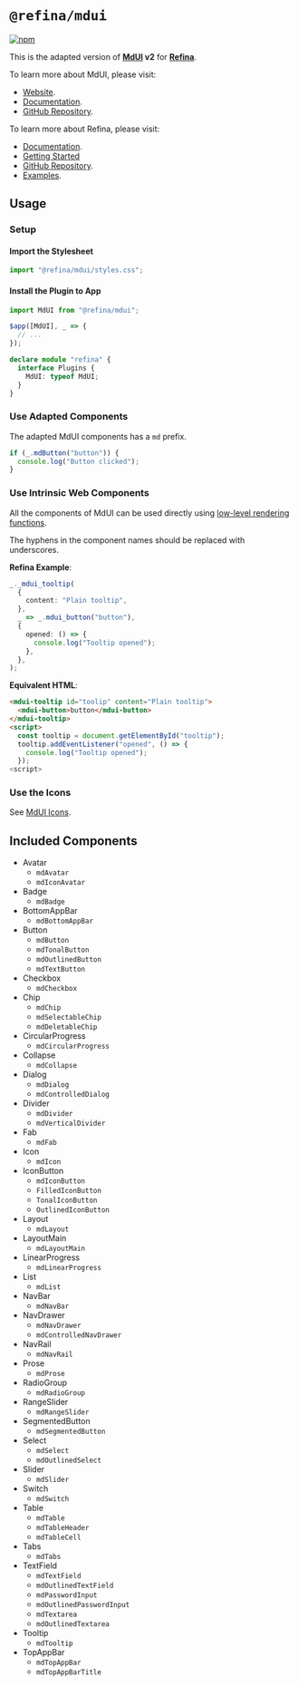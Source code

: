# `@refina/mdui`

[![npm](https://img.shields.io/npm/v/%40refina%2Fmdui?color=green)](https://www.npmjs.com/package/@refina/mdui)

This is the adapted version of **[MdUI](https://mdui.org/) v2** for [**Refina**](https://refina.vercel.app).

To learn more about MdUI, please visit:

- [Website](https://mdui.org/).
- [Documentation](https://mdui.org/docs/2/).
- [GitHub Repository](https://github.com/zdhxiong/mdui).

To learn more about Refina, please visit:

- [Documentation](https://refina.vercel.app).
- [Getting Started](https://refina.vercel.app/guide/introduction.html)
- [GitHub Repository](https://github.com/refinajs/refina).
- [Examples](https://gallery.refina.vercel.app).

## Usage

### Setup

#### Import the Stylesheet

```ts
import "@refina/mdui/styles.css";
```

#### Install the Plugin to App

```ts
import MdUI from "@refina/mdui";

$app([MdUI], _ => {
  // ...
});

declare module "refina" {
  interface Plugins {
    MdUI: typeof MdUI;
  }
}
```

### Use Adapted Components

The adapted MdUI components has a `md` prefix.

```ts
if (_.mdButton("button")) {
  console.log("Button clicked");
}
```

### Use Intrinsic Web Components

All the components of MdUI can be used directly using [low-level rendering functions](https://refina.vercel.app/guide/essentials/lowlevel.html).

The hyphens in the component names should be replaced with underscores.

**Refina Example**:

```ts
_._mdui_tooltip(
  {
    content: "Plain tooltip",
  },
  _ => _.mdui_button("button"),
  {
    opened: () => {
      console.log("Tooltip opened");
    },
  },
);
```

**Equivalent HTML**:

```html
<mdui-tooltip id="toolip" content="Plain tooltip">
  <mdui-button>button</mdui-button>
</mdui-tooltip>
<script>
  const tooltip = document.getElementById("tooltip");
  tooltip.addEventListener("opened", () => {
    console.log("Tooltip opened");
  });
<script>
```

### Use the Icons

See [MdUI Icons](https://www.mdui.org/docs/2/components/icon#usage-material-icons).

## Included Components

- Avatar
  - `mdAvatar`
  - `mdIconAvatar`
- Badge
  - `mdBadge`
- BottomAppBar
  - `mdBottomAppBar`
- Button
  - `mdButton`
  - `mdTonalButton`
  - `mdOutlinedButton`
  - `mdTextButton`
- Checkbox
  - `mdCheckbox`
- Chip
  - `mdChip`
  - `mdSelectableChip`
  - `mdDeletableChip`
- CircularProgress
  - `mdCircularProgress`
- Collapse
  - `mdCollapse`
- Dialog
  - `mdDialog`
  - `mdControlledDialog`
- Divider
  - `mdDivider`
  - `mdVerticalDivider`
- Fab
  - `mdFab`
- Icon
  - `mdIcon`
- IconButton
  - `mdIconButton`
  - `FilledIconButton`
  - `TonalIconButton`
  - `OutlinedIconButton`
- Layout
  - `mdLayout`
- LayoutMain
  - `mdLayoutMain`
- LinearProgress
  - `mdLinearProgress`
- List
  - `mdList`
- NavBar
  - `mdNavBar`
- NavDrawer
  - `mdNavDrawer`
  - `mdControlledNavDrawer`
- NavRail
  - `mdNavRail`
- Prose
  - `mdProse`
- RadioGroup
  - `mdRadioGroup`
- RangeSlider
  - `mdRangeSlider`
- SegmentedButton
  - `mdSegmentedButton`
- Select
  - `mdSelect`
  - `mdOutlinedSelect`
- Slider
  - `mdSlider`
- Switch
  - `mdSwitch`
- Table
  - `mdTable`
  - `mdTableHeader`
  - `mdTableCell`
- Tabs
  - `mdTabs`
- TextField
  - `mdTextField`
  - `mdOutlinedTextField`
  - `mdPasswordInput`
  - `mdOutlinedPasswordInput`
  - `mdTextarea`
  - `mdOutlinedTextarea`
- Tooltip
  - `mdTooltip`
- TopAppBar
  - `mdTopAppBar`
  - `mdTopAppBarTitle`
